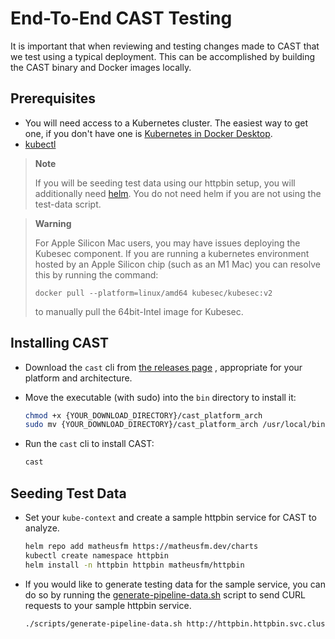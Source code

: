 # End-To-End CAST Testing

It is important that when reviewing and testing changes made to CAST
that we test using a typical deployment. This can be accomplished
by building the CAST binary and Docker images locally.

## Prerequisites

- You will need access to a Kubernetes cluster. The easiest way to get one,
if you don't have one is
[Kubernetes in
Docker Desktop](https://docs.docker.com/desktop/kubernetes/#enable-kubernetes).
- [kubectl](https://kubernetes.io/docs/tasks/tools/)

> **Note**
>
> If you will be seeding test data using our httpbin setup, you will
> additionally need [helm](https://helm.sh). You do not need helm if you are not
> using the test-data script.

> **Warning**
>
> For Apple Silicon Mac users, you may have issues deploying the Kubesec
> component. If you are running a kubernetes environment hosted by an Apple
> Silicon chip (such as an M1 Mac) you can resolve this by running the command:
> ```
> docker pull --platform=linux/amd64 kubesec/kubesec:v2
> ```
> to manually pull the 64bit-Intel image for Kubesec.

## Installing CAST

- Download the `cast` cli from
[the releases page](https://github.com/corshatech/cast/releases/)
, appropriate for your platform and architecture.
- Move the executable (with sudo) into the `bin` directory to install it:

    ```sh
    chmod +x {YOUR_DOWNLOAD_DIRECTORY}/cast_platform_arch
    sudo mv {YOUR_DOWNLOAD_DIRECTORY}/cast_platform_arch /usr/local/bin/cast
    ```

- Run the `cast` cli to install CAST:

    ```sh
    cast
    ```

## Seeding Test Data

- Set your `kube-context` and create a sample httpbin service for
CAST to analyze.

    ```bash
    helm repo add matheusfm https://matheusfm.dev/charts
    kubectl create namespace httpbin
    helm install -n httpbin httpbin matheusfm/httpbin
    ```

- If you would like to generate testing data for the sample service,
you can do so by running the
[generate-pipeline-data.sh](./cripts/generate-pipeline-data.sh)
script to send CURL requests to your sample httpbin service.

    ```sh
    ./scripts/generate-pipeline-data.sh http://httpbin.httpbin.svc.cluster.local
    ```

